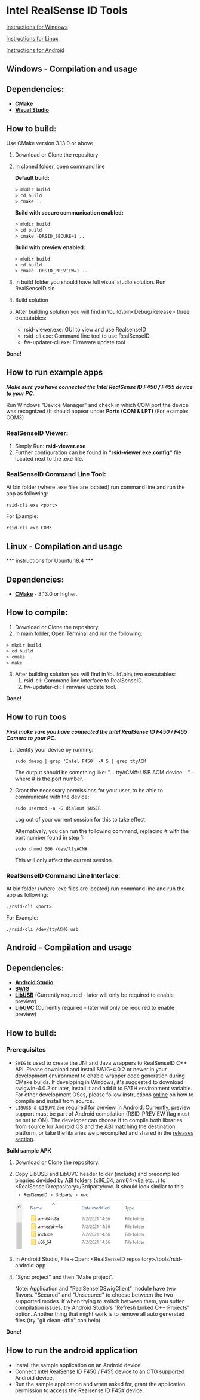 
# 			Intel RealSense ID Tools

[Instructions for Windows](#windows----compilation-and-usage)

[Instructions for Linux](#linux----compilation-and-usage)

[Instructions for Android](#android----compilation-and-usage)

## **Windows** -  Compilation and usage 

##  **Dependencies**:

 -  **[CMake](https://cmake.org/)**
-   **[Visual Studio](https://visualstudio.microsoft.com/downloads/)**


##  **How to build:**
Use CMake version 3.13.0 or above
1. Download or Clone the repository
2. In cloned folder, open command line

	**Default build:**
	```console
	> mkdir build
	> cd build
	> cmake ..
	```
	**Build with secure communication enabled:**
	```console
	> mkdir build
	> cd build
	> cmake -DRSID_SECURE=1 ..
	```
	**Build with preview enabled:**
	```console
	> mkdir build
	> cd build
	> cmake -DRSID_PREVIEW=1 ..
	```

3. In build folder you should have full visual studio solution. Run RealSenseID.sln
4. Build solution
5. After building solution you will find in \build\bin\<Debug/Release> three executables:
	- rsid-viewer.exe: GUI to view and use RealsenseID
	- rsid-cli.exe: Command line tool to use RealSenseID.
	- fw-updater-cli.exe: Firmware update tool
    

**Done!**
## **How to run example apps**

***Make sure you have connected the Intel RealSense ID F450 / F455 device to your PC***.

Run Windows "Device Manager" and check in which COM port the device was recognized (It should appear under **Ports (COM & LPT)** (For example: COM3)

###  **RealSenseID Viewer:**
1. Simply Run: **rsid-viewer.exe**
2. Further configuration can be found in  **"rsid-viewer.exe.config"** file located next to the .exe file.


###  **RealSenseID Command Line Tool:**
At bin folder (where .exe files are located) run command line and run the app as following:
```console
rsid-cli.exe <port>
```
For Example:
```console
rsid-cli.exe COM3 
```


## **Linux** -  Compilation and usage 

***  instructions for Ubuntu 18.4 ***

##  **Dependencies**:

 -  **[CMake](https://cmake.org/)** - 3.13.0 or higher.

##  **How to compile**:

 1.  Download or Clone the repository.
 2. In main folder, Open Terminal and run the following:
 ```console
 > mkdir build
 > cd build
 > cmake ..
 > make
 ```
3. After building solution you will find in \build\bin\ two executables:
	1. rsid-cli: Command line interface to RealSenseID.
    2. fw-updater-cli: Firmware update tool.
    

**Done!**

## **How to run toos**

***First make sure you have connected the Intel RealSense ID F450 / F455 Camera to your PC***.

1. Identify your device by running:
	```console 
	sudo dmesg | grep 'Intel F450' -A 5 | grep ttyACM
	```
	The output should be something like: "... ttyACM#: USB ACM device ..." - where # is the port number.
    
2. Grant the necessary permissions for your user, to be able to communicate with the device:
	```console
	sudo usermod -a -G dialout $USER
	```
	Log out of your current session for this to take effect.

   Alternatively, you can run the following command, replacing # with the port number found in step 1:
	```console
	sudo chmod 666 /dev/ttyACM#
	```
	This will only affect the current session.

###  **RealSenseID Command Line Interface:**
At bin folder (where .exe files are located) run command line and run the app as following:
```console
./rsid-cli <port> 
```
For Example:
```console
./rsid-cli /dev/ttyACM0 usb
```


## **Android** -  Compilation and usage 

## **Dependencies**:
- **[Android Studio](https://developer.android.com/studio)**
- **[SWIG](http://www.swig.org/download.html)**
- **[LibUSB](https://github.com/libusb/libusb)**
(Currently required - later will only be required to enable preview)
- **[LibUVC](https://github.com/libuvc/libuvc)**
(Currently required - later will only be required to enable preview)

##  **How to build:**
### **Prerequisites**
- `SWIG` is used to create the JNI and Java wrappers to RealSenseID C++ API. Please download and install SWIG-4.0.2 or newer in your development environment to enable wrapper code generation during CMake builds. If developing in Windows, it's suggested to download swigwin-4.0.2 or later, install it and add it to PATH environment variable. For other development OSes, please follow instructions [online](http://www.swig.org/Doc4.0/SWIGDocumentation.html#Preface_installation) on how to compile and install from source.
- `LIBUSB & LIBUVC` are required for preview in Android. Currently, preview support must be part of Android compilation (RSID_PREVIEW flag must be set to ON). The developer can choose if to compile both libraries from source for Android OS and the [ABI](https://developer.android.com/ndk/guides/abis) matching the destination platform, or take the libraries we precompiled and shared in the [releases section](https://github.com/IntelRealSense/RealSenseID/releases).

**Build sample APK**
 1. Download or Clone the repository.
 2. Copy LibUSB and LibUVC header folder (include) and precompiled binaries devided by ABI folders (x86_64, arm64-v8a etc...) to \<RealSenseID repository\>/3rdparty/uvc. It should look similar to this: ![3rdparty/uvc](rsid-android-app/3rdparty_uvc.png)
 3. In Android Studio, File->Open: \<RealSenseID repository\>/tools/rsid-android-app
 4. "Sync project" and then "Make project".
 
 	Note: Application and "RealSenseIDSwigClient" module have two flavors. "Secured" and "Unsecured" to choose between the two supported modes. If when trying to switch between them, you suffer compilation issues, try Android Studio's "Refresh Linked C++ Projects" option. Another thing that might work is to remove all auto generated files (try "git clean -dfix" can help).

 **Done!**
## **How to run the android application**
- Install the sample application on an Android device.
- Connect Intel RealSense ID F450 / F455 device to an OTG supported Android device.
- Run the sample application and when asked for, grant the application permission to access the Realsense ID F45# device.

